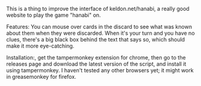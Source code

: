 This is a thing to improve the interface of keldon.net/hanabi, a really good website to play the game "hanabi" on.

Features: You can mouse over cards in the discard to see what was known about them when they were discarded. When it's your turn and you have no clues, there's a big black box behind the text that says so, which should make it more eye-catching.

Installation:, get the tampermonkey extension for chrome, then go to the releases page and download the latest version of the script, and install it using tampermonkey. I haven't tested any other browsers yet; it might work in greasemonkey for firefox.
